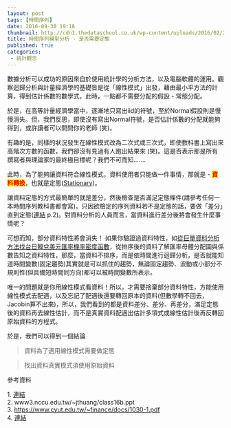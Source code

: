 ```yaml
---
layout: post
tags: [時間序列]
date: 2016-09-30 19:18
thumbnail: http://cdn1.thedataschool.co.uk/wp-content/uploads/2016/02/20161846/timeseries.png
title: 時間序列模型分析 - 是否需要定態
published: true
categories:
 - 統計觀念
---
```


數據分析可以成功的原因來自於使用統計學的分析方法，以及電腦軟體的運用。觀察迴歸分析與計量經濟學的基礎皆是從「線性模式」出發，藉由最小平方法的計算，得到估計係數的數學式，此時，一點都不需要分配的假設 - 常態分配。<br />

於是，在高等計量經濟學當中，逐漸地只寫出iid的符號，至於Normal假設則是慢慢消失。但，我們反思，即使沒有寫出Normal符號，是否估計係數的分配就能夠得到，或許讀者可以問問你的老師 (笑)。<br />

<!--more-->

有趣的是，同樣的狀況發生在線性模式改為二次式或三次式，即使教科書上寫出來高階次方數的函數，我們卻沒有見過有人跑出結果來 (笑)。這是否表示那是所有撰寫者與理論家的最終極目標呢？我們不可而知.......<br />

此時，為了能夠讓資料符合線性模式，資料使用者只能做一件事情，那就是 - <b><span style="background-color: yellow; color: red;">資料轉換</span></b>，也就是定態(<a href="http://nccur.lib.nccu.edu.tw/bitstream/140.119/36864/7/101407.pdf" target="_blank">Stationary</a>)。<br />

讓資料定態的方式最簡單的就是差分，然後檢查是否滿足定態條件(請參考任何一本時間序列教科書都會寫)。只因欲檢定的序列資料若不是定態的話，要做「差分」直到定態(<a href="http://nccur.lib.nccu.edu.tw/bitstream/140.119/34015/7/52001107.pdf" target="_blank">連結</a>&nbsp;p.2)。對資料分析的人員而言，當資料進行差分後將會發生什麼事情呢？<br />

可想而知，部分資料特性將會消失！
如果你驗證過資料特性，如<a href="http://econcloud.blogspot.tw/2015/07/blog-post_42.html" target="_blank">從巨量資料分析方法找台日韓兌美元匯率機率密度函數</a>，從排序後的資料了解匯率母體分配圖與係數告知之資料特性，那麼，當資料不排序，而是依時間進行迴歸分析，是否就能知道時間變數(固定趨勢)其實就是可以抓住的趨勢，無論固定趨勢、波動或小部分不規則性(但具備短時間同方向)都可以被時間變數所表示。<br />

唯一的問題就是你用線性模式看資料！所以，才需要捨棄部分資料特性，方能使用線性模式去配適，以及忘記了配適後還要轉回原本的資料(但數學轉不回去，Jacobin算不出來)，所以，我們看到的都是資料差分、差分、再差分，滿足定態後的資料再去線性估計，而不是真實資料配適出估計多項式或線性估計後再反轉回原始資料的方程式。<br />

於是，我們可以得到一個結論

<blockquote class="tr_bq">
資料為了適用線性模式需要做定態</blockquote>
<blockquote class="tr_bq">
找出資料真實模式須使用原始資料&nbsp;</blockquote>


參考資料

1.&nbsp;<a href="http://homepage.ntu.edu.tw/~sschen/Book/Slides/Ch2Basic.pdf" target="_blank">連結</a><br />
2. www3.nccu.edu.tw/~jthuang/class16b.ppt<br />
3. https://www.cyut.edu.tw/~finance/docs/1030-1.pdf<br />
4. <a href="http://yaya.it.cycu.edu.tw/course/grad_proj/90/%E5%94%90%E5%BF%83%E6%80%A1.pdf">連結</a><br />
<div>
<br />
<br /></div>
